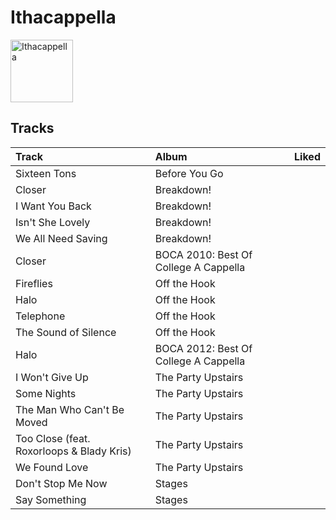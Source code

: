 
# Ithacappella


<img src="https://i.scdn.co/image/ab6761610000e5ebd7125855c1ecfb7680363db7" alt="Ithacappella" width="100" />

## Tracks

| Track                                     | Album                                 | Liked   |
|:------------------------------------------|:--------------------------------------|:--------|
| Sixteen Tons                              | Before You Go                         |         |
| Closer                                    | Breakdown!                            |         |
| I Want You Back                           | Breakdown!                            |         |
| Isn't She Lovely                          | Breakdown!                            |         |
| We All Need Saving                        | Breakdown!                            |         |
| Closer                                    | BOCA 2010: Best Of College A Cappella |         |
| Fireflies                                 | Off the Hook                          |         |
| Halo                                      | Off the Hook                          |         |
| Telephone                                 | Off the Hook                          |         |
| The Sound of Silence                      | Off the Hook                          |         |
| Halo                                      | BOCA 2012: Best Of College A Cappella |         |
| I Won't Give Up                           | The Party Upstairs                    |         |
| Some Nights                               | The Party Upstairs                    |         |
| The Man Who Can't Be Moved                | The Party Upstairs                    |         |
| Too Close (feat. Roxorloops & Blady Kris) | The Party Upstairs                    |         |
| We Found Love                             | The Party Upstairs                    |         |
| Don't Stop Me Now                         | Stages                                |         |
| Say Something                             | Stages                                |         |